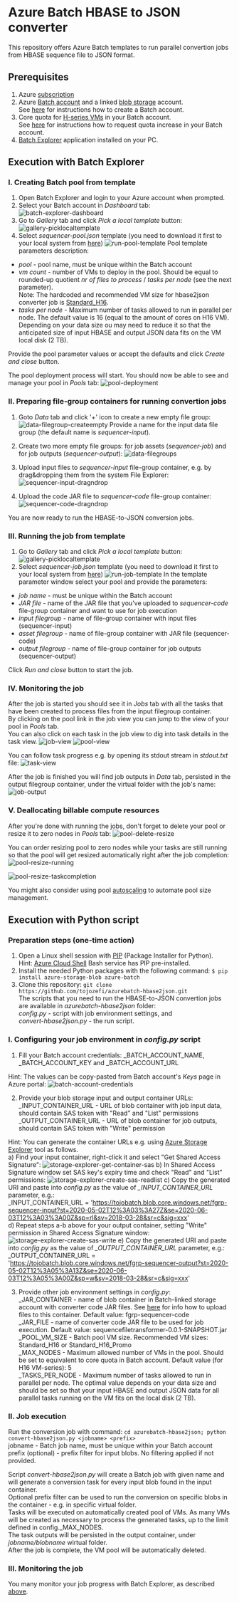 # Azure Batch HBASE to JSON converter
This repository offers Azure Batch templates to run parallel convertion jobs from HBASE sequence file to JSON format. 

## Prerequisites
1. Azure [subscription](https://azure.microsoft.com/en-us/) 
2. Azure [Batch account](https://azure.microsoft.com/en-us/services/batch/) and a linked [blob storage](https://azure.microsoft.com/en-us/services/storage/blobs/) account.  
 See [here](https://docs.microsoft.com/en-us/azure/batch/batch-account-create-portal) for instructions how to create a Batch account.
3. Core quota for [H-series VMs](https://docs.microsoft.com/en-us/azure/virtual-machines/h-series) in your Batch account.  
 See [here](https://docs.microsoft.com/en-us/azure/batch/batch-quota-limit#increase-a-quota) for instructions how to request quota increase in your Batch account.  
4. [Batch Explorer](https://azure.github.io/BatchExplorer/) application installed on your PC.

## Execution with Batch Explorer

### I. Creating Batch pool from template
1. Open Batch Explorer and login to your Azure account when prompted.
2. Select your Batch account in *Dashboard* tab:
![batch-explorer-dashboard](screenshots/batch-explorer-dashboard.png)
3. Go to *Gallery* tab and click *Pick a local template* button:
![gallery-picklocaltemplate](screenshots/gallery-picklocaltemplate.png)
4. Select *sequencer-pool.json* template (you need to download it first to your local system from [here](https://github.com/tojozefi/azurebatch-hbase2json/raw/master/sequencer-pool.json))
![run-pool-template](screenshots/run-pool-template.png)
Pool template parameters description:
 - *pool* - pool name, must be unique within the Batch account
 - *vm count* - number of VMs to deploy in the pool. Should be equal to rounded-up quotient *nr of files to process* / *tasks per node* (see the next parameter).  
 Note: The hardcoded and recommended VM size for hbase2json converter job is [Standard_H16](https://docs.microsoft.com/en-us/azure/virtual-machines/h-series).
 - *tasks per node* - Maximum number of tasks allowed to run in parallel per node. The default value is 16 (equal to the amount of cores on H16 VM). Depending on your data size ou may need to reduce it so that the anticipated size of input HBASE and output JSON data fits on the VM local disk (2 TB).
 
Provide the pool parameter values or accept the defaults and click *Create and close* button.

The pool deployment process will start. You should now be able to see and manage your pool in *Pools* tab: 
![pool-deployment](screenshots/pool-deployment.png)

### II. Preparing file-group containers for running convertion jobs
1. Goto *Data* tab and click '+' icon to create a new empty file group:
![data-filegroup-createempty](screenshots/data-filegroup-createempty.png)
Provide a name for the input data file group (the default name is *sequencer-input*).

2. Create two more empty file groups: for job assets (*sequencer-job*) and for job outputs (*sequencer-output*):
![data-filegroups](screenshots/data-filegroups.png)

3. Upload input files to *sequencer-input* file-group container, e.g. by drag&dropping them from the system File Explorer:
![sequencer-input-dragndrop](screenshots/sequencer-input-dragndrop.png)
 
4. Upload the code JAR file to *sequencer-code* file-group container:
![sequencer-code-dragndrop](screenshots/sequencer-code-dragndrop.png)

You are now ready to run the HBASE-to-JSON conversion jobs. 

### III. Running the job from template  
1. Go to *Gallery* tab and click *Pick a local template* button:
![gallery-picklocaltemplate](screenshots/gallery-picklocaltemplate.png)
4. Select *sequencer-job.json* template (you need to download it first to your local system from [here](https://github.com/tojozefi/azurebatch-hbase2json/raw/master/sequencer-job.json))
![run-job-template](screenshots/run-job-template.png)
In the template parameter window select your pool and provide the parameters:
 - *job name* - must be unique within the Batch account
 - *JAR file* - name of the JAR file that you've uploaded to *sequencer-code* file-group container and want to use for job execution
 - *input filegroup* - name of file-group container with input files (sequencer-input)  
 - *asset filegroup* - name of file-group container with JAR file (sequencer-code)
 - *output filegroup* - name of file-group container for job outputs (sequencer-output)

 Click *Run and close* button to start the job.

### IV. Monitoring the job
After the job is started you should see it in *Jobs* tab with all the tasks that have been created to process files from the input filegroup container.  
By clicking on the pool link in the job view you can jump to the view of your pool in *Pools* tab.  
You can also click on each task in the job view to dig into task details in the task view.
![job-view](screenshots/job-view.png)
![pool-view](screenshots/pool-view.png)
 
You can follow task progress e.g. by opening its stdout stream in *stdout.txt* file:
![task-view](screenshots/task-view.png)

After the job is finished you will find job outputs in *Data* tab, persisted in the output filegroup container, under the virtual folder with the job's name:
![job-output](screenshots/job-output.png)

### V. Deallocating billable compute resources
After you're done with running the jobs, don't forget to delete your pool or resize it to zero nodes in *Pools* tab:
![pool-delete-resize](screenshots/pool-delete-resize.png)

You can order resizing pool to zero nodes while your tasks are still running so that the pool will get resized automatically right after the job completion:
![pool-resize-running](screenshots/pool-resize-running.png)

![pool-resize-taskcompletion](screenshots/pool-resize-taskcompletion.png)

You might also consider using pool [autoscaling](https://docs.microsoft.com/en-us/azure/batch/batch-automatic-scaling) to automate pool size management.


## Execution with Python script

### Preparation steps (one-time action) 
1. Open a Linux shell session with [PIP](https://pypi.org/project/pip/) (Package Installer for Python).  
 Hint: [Azure Cloud Shell](https://shell.azure.com) Bash service has PIP pre-installed. 
2. Install the needed Python packages with the following command:  `$ pip install azure-storage-blob azure-batch`
3. Clone this repository: `git clone https://github.com/tojozefi/azurebatch-hbase2json.git`  
 The scripts that you need to run the HBASE-to-JSON convertion jobs are available in *azurebatch-hbase2json* folder:  
 *config.py* - script with job environment settings, and  
 *convert-hbase2json.py* - the run script. 

### I. Configuring your job environment in *config.py* script
1. Fill your Batch account credentials: _BATCH_ACCOUNT_NAME, _BATCH_ACCOUNT_KEY and _BATCH_ACCOUNT_URL
 
 Hint: The values can be copy-pasted from Batch account's *Keys* page in Azure portal:
 ![batch-account-credentials](screenshots/batch-account-credentials.png)

2. Provide your blob storage input and output container URLs:  
 _INPUT_CONTAINER_URL - URL of blob container with job input data, should contain SAS token with "Read" and "List" permissions  
 _OUTPUT_CONTAINER_URL - URL of blob container for job outputs, should contain SAS token with "Write" permission
  
Hint: You can generate the container URLs e.g. using [Azure Storage Explorer](https://azure.microsoft.com/en-us/features/storage-explorer/) tool as follows.  
a) Find your input container, right-click it and select "Get Shared Access Signature":
![storage-explorer-get-container-sas](screenshots/storage-explorer-get-container-sas.png)
b) In Shared Access Signature window set SAS key's expiry time and check "Read" and "List" permissions:
![storage-explorer-create-sas-readlist](screenshots/storage-explorer-create-sas-readlist.png)
c) Copy the generated URI and paste into *config.py* as the value of *_INPUT_CONTAINER_URL* parameter, e.g.:  
_INPUT_CONTAINER_URL = 'https://tojobatch.blob.core.windows.net/fgrp-sequencer-input?st=2020-05-02T12%3A03%3A27Z&se=2020-06-03T12%3A03%3A00Z&sp=rl&sv=2018-03-28&sr=c&sig=xxx'  
d) Repeat steps a-b above for your output container, setting "Write" permission in Shared Access Signature window:
![storage-explorer-create-sas-write](screenshots/storage-explorer-create-sas-write.png)
e) Copy the generated URI and paste into *config.py* as the value of *_OUTPUT_CONTAINER_URL* parameter, e.g.:  
_OUTPUT_CONTAINER_URL = 'https://tojobatch.blob.core.windows.net/fgrp-sequencer-output?st=2020-05-02T12%3A05%3A13Z&se=2020-06-03T12%3A05%3A00Z&sp=w&sv=2018-03-28&sr=c&sig=xxx'

3. Provide other job environment settings in *config.py*:  
 _JAR_CONTAINER - name of blob container in Batch-linked storage account with converter code JAR files. See [here](https://github.com/tojozefi/azurebatch-hbase2json/blob/master/README.md#ii-preparing-file-group-containers-for-running-convertion-jobs) for info how to upload files to this container. Default value: fgrp-sequencer-code  
 _JAR_FILE - name of converter code JAR file to be used for job execution. Default value: sequencefiletransformer-0.0.1-SNAPSHOT.jar  
 _POOL_VM_SIZE - Batch pool VM size. Recommended VM sizes: Standard_H16 or Standard_H16_Promo  
 _MAX_NODES - Maximum allowed number of VMs in the pool. Should be set to equivalent to core quota in Batch account. Default value (for H16 VM-series): 5  
 _TASKS_PER_NODE - Maximum number of tasks allowed to run in parallel per node. The optimal value depends on your data size and should be set so that your input HBASE and output JSON data for all parallel tasks running on the VM fits on the local disk (2 TB).

### II. Job execution
Run the conversion job with command: `cd azurebatch-hbase2json; python convert-hbase2json.py <jobname> <prefix>`  
 jobname - Batch job name, must be unique within your Batch account  
 prefix (optional) - prefix filter for input blobs. No filtering applied if not provided.  

Script *convert-hbase2json.py* will create a Batch job with given name and will generate a conversion task for every input blob found in the input container.  
Optional prefix filter can be used to run the conversion on specific blobs in the container - e.g. in specific virtual folder.  
Tasks will be executed on automatically created pool of VMs. As many VMs will be created as necessary to process the generated tasks, up to the limit defined in config._MAX_NODES.  
The task outputs will be persisted in the output container, under *jobname/blobname* wirtual folder.  
After the job is complete, the VM pool will be automatically deleted.  

### III. Monitoring the job
You many monitor your job progress with Batch Explorer, as described [above](https://github.com/tojozefi/azurebatch-hbase2json#iv-monitoring-the-job). 
